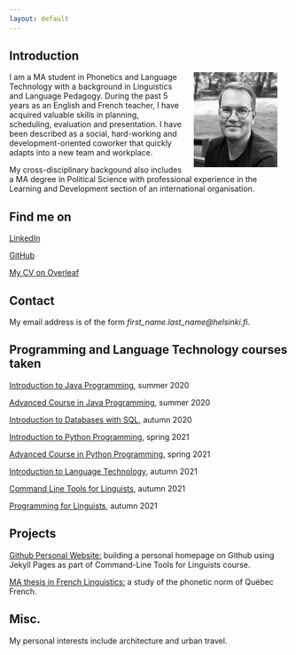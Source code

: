 ```yaml
---
layout: default
---
```


## Introduction

<img src="assets/images/jrajala.jpg" alt="Photo" hspace="20" width="30%" align="right"/> I am a MA student in Phonetics and Language Technology with a background in Linguistics and Language Pedagogy. During the past 5 years as an English and French teacher, I have acquired valuable skills in planning, scheduling, evaluation and presentation. I have been described as a social, hard-working and development-oriented coworker that quickly adapts into a new team and workplace.

My cross-disciplinary backgound also includes a MA degree in Political Science with professional experience in the Learning and Development section of an international organisation.

## Find me on

[LinkedIn](https://www.linkedin.com/in/joonarajala/)

[GitHub](https://github.com/jxrajala)

[My CV on Overleaf](https://www.overleaf.com/read/bbfthmqjspmv)

## Contact

My email address is of the form _first_name.last_name@helsinki.fi_. 

## Programming and Language Technology courses taken

[Introduction to Java Programming](https://java-programming.mooc.fi/), summer 2020

[Advanced Course in Java Programming](https://java-programming.mooc.fi/), summer 2020

[Introduction to Databases with SQL](https://studies.helsinki.fi/courses/cu/hy-CU-118023990-2021-08-01), autumn 2020

[Introduction to Python Programming](https://studies.helsinki.fi/courses/cu/hy-CU-118023867-2021-08-01), spring 2021

[Advanced Course in Python Programming](https://studies.helsinki.fi/courses/cu/hy-CU-118023947-2021-08-01), spring 2021

[Introduction to Language Technology](https://studies.helsinki.fi/courses/cu/hy-CU-118591924-2021-08-01), autumn 2021

[Command Line Tools for Linguists](https://studies.helsinki.fi/courses/cu/hy-CU-134651633-2021-08-01), autumn 2021

[Programming for Linguists](https://studies.helsinki.fi/courses/cu/hy-CU-117878680-2021-08-01), autumn 2021

## Projects

[Github Personal Website:](https://jxrajala.github.io/) building a personal homepage on Github using Jekyll Pages as part of Command-Line Tools for Linguists course.

[MA thesis in French Linguistics:](http://urn.fi/URN:NBN:fi:hulib-201611283125) a study of the phonetic norm of Québec French.

## Misc.

My personal interests include architecture and urban travel.
